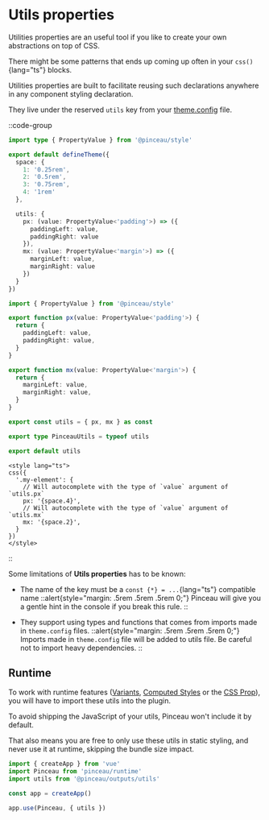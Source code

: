 # Utils properties

Utilities properties are an useful tool if you like to create your own abstractions on top of CSS.

There might be some patterns that ends up coming up often in your `css()`{lang="ts"} blocks.

Utilities properties are built to facilitate reusing such declarations anywhere in any component styling declaration.

They live under the reserved `utils` key from your [theme.config](/configuration/theme-config) file.

::code-group

```ts [theme.config.ts]
import type { PropertyValue } from '@pinceau/style'

export default defineTheme({
  space: {
    1: '0.25rem',
    2: '0.5rem',
    3: '0.75rem',
    4: '1rem'
  },

  utils: {
    px: (value: PropertyValue<'padding'>) => ({
      paddingLeft: value,
      paddingRight: value
    }),
    mx: (value: PropertyValue<'margin'>) => ({
      marginLeft: value,
      marginRight: value
    })
  }
})
```

```ts [@pinceau/outputs/utils]
import { PropertyValue } from '@pinceau/style'

export function px(value: PropertyValue<'padding'>) {
  return {
    paddingLeft: value,
    paddingRight: value,
  }
}

export function mx(value: PropertyValue<'margin'>) {
  return {
    marginLeft: value,
    marginRight: value,
  }
}

export const utils = { px, mx } as const

export type PinceauUtils = typeof utils

export default utils
```

```vue [Your Vue component]
<style lang="ts">
css({
  '.my-element': {
    // Will autocomplete with the type of `value` argument of `utils.px`
    px: '{space.4}',
    // Will autocomplete with the type of `value` argument of `utils.mx`
    mx: '{space.2}',
  }
})
</style>
```

::

Some limitations of **Utils properties** has to be known:

- The name of the key must be a `const {*} = ...`{lang="ts"} compatible name
  ::alert{style="margin: .5rem .5rem .5rem 0;"}
  Pinceau will give you a gentle hint in the console if you break this rule.
  ::

- They support using types and functions that comes from imports made in `theme.config` files.
  ::alert{style="margin: .5rem .5rem .5rem 0;"}
  Imports made in `theme.config` file will be added to utils file. Be careful not to import heavy dependencies.
  ::

## Runtime

To work with runtime features ([Variants](/styling/variants), [Computed Styles](/styling/computed-styles) or the [CSS Prop](/styling/css-prop)), you will have to import these utils into the plugin.

To avoid shipping the JavaScript of your utils, Pinceau won't include it by default.

That also means you are free to only use these utils in static styling, and never use it at runtime, skipping the bundle size impact.

```ts
import { createApp } from 'vue'
import Pinceau from 'pinceau/runtime'
import utils from '@pinceau/outputs/utils'

const app = createApp()

app.use(Pinceau, { utils })
```
